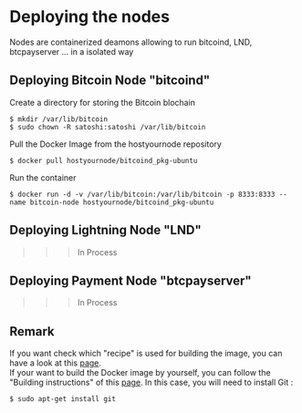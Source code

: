 Deploying the nodes
==
Nodes are containerized deamons allowing to run bitcoind, LND, btcpayserver ... in a isolated way

Deploying Bitcoin Node "bitcoind"
- 
Create a directory for storing the Bitcoin blochain
<pre><code>$ mkdir /var/lib/bitcoin
$ sudo chown -R satoshi:satoshi /var/lib/bitcoin </code></pre>

Pull the Docker Image from the hostyournode repository
<pre><code>$ docker pull hostyournode/bitcoind_pkg-ubuntu</code></pre>

Run the container
<pre><code>$ docker run -d -v /var/lib/bitcoin:/var/lib/bitcoin -p 8333:8333 --name bitcoin-node hostyournode/bitcoind_pkg-ubuntu</code></pre>

Deploying Lightning Node "LND"
- 
>>> In Process

Deploying Payment Node "btcpayserver"
- 
>>> In Process

Remark
- 
If you want check  which "recipe" is used for building the image, you can have a look at this <a href="https://github.com/babonet13/HostYourNode/blob/master/Docker/bitcoind_pkg-ubuntu/Dockerfile">page</a>.  
If your want to build the Docker image by yourself, you can follow the "Building instructions" of this <a href="https://github.com/babonet13/HostYourNode/tree/master/Docker/bitcoind_pkg-ubuntu">page</a>.
In this case, you will need to install Git :
<pre><code>$ sudo apt-get install git</code></pre>
